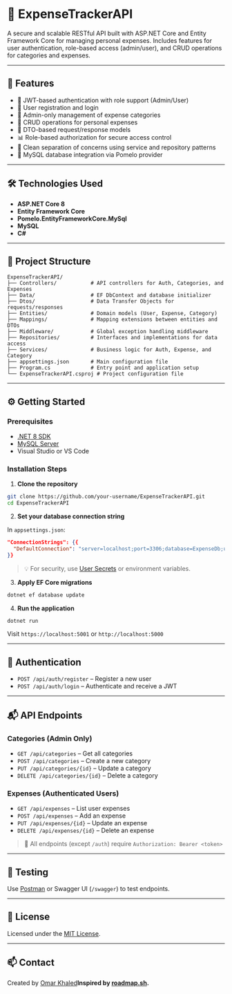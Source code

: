 # 💸 ExpenseTrackerAPI

A secure and scalable RESTful API built with ASP.NET Core and Entity Framework Core for managing personal expenses. Includes features for user authentication, role-based access (admin/user), and CRUD operations for categories and expenses.

---

## 🚀 Features

- 🔐 JWT-based authentication with role support (Admin/User)
- 👥 User registration and login
- 💼 Admin-only management of expense categories
- 🧾 CRUD operations for personal expenses
- 🧼 DTO-based request/response models
- 📊 Role-based authorization for secure access control
- 🧠 Clean separation of concerns using service and repository patterns
- 🐬 MySQL database integration via Pomelo provider

---

## 🛠️ Technologies Used

- **ASP.NET Core 8**
- **Entity Framework Core**
- **Pomelo.EntityFrameworkCore.MySql**
- **MySQL**
- **C#**

---

## 📁 Project Structure

```
ExpenseTrackerAPI/
├── Controllers/           # API controllers for Auth, Categories, and Expenses
├── Data/                  # EF DbContext and database initializer
├── Dtos/                  # Data Transfer Objects for requests/responses
├── Entities/              # Domain models (User, Expense, Category)
├── Mappings/              # Mapping extensions between entities and DTOs
├── Middleware/            # Global exception handling middleware
├── Repositories/          # Interfaces and implementations for data access
├── Services/              # Business logic for Auth, Expense, and Category
├── appsettings.json       # Main configuration file
├── Program.cs             # Entry point and application setup
└── ExpenseTrackerAPI.csproj # Project configuration file
```

---

## ⚙️ Getting Started

### Prerequisites

- [.NET 8 SDK](https://dotnet.microsoft.com/download)
- [MySQL Server](https://dev.mysql.com/downloads/mysql/)
- Visual Studio or VS Code

### Installation Steps

1. **Clone the repository**

```bash
git clone https://github.com/your-username/ExpenseTrackerAPI.git
cd ExpenseTrackerAPI
```

2. **Set your database connection string**

In `appsettings.json`:

```json
"ConnectionStrings": {{
  "DefaultConnection": "server=localhost;port=3306;database=ExpenseDb;user=root;password=yourpassword;"
}}
```

> 💡 For security, use [User Secrets](https://learn.microsoft.com/en-us/aspnet/core/security/app-secrets) or environment variables.

3. **Apply EF Core migrations**

```bash
dotnet ef database update
```

4. **Run the application**

```bash
dotnet run
```

Visit `https://localhost:5001` or `http://localhost:5000`

---

## 🔐 Authentication

- `POST /api/auth/register` – Register a new user
- `POST /api/auth/login` – Authenticate and receive a JWT

---

## 📬 API Endpoints

### Categories (Admin Only)

- `GET /api/categories` – Get all categories
- `POST /api/categories` – Create a new category
- `PUT /api/categories/{id}` – Update a category
- `DELETE /api/categories/{id}` – Delete a category

### Expenses (Authenticated Users)

- `GET /api/expenses` – List user expenses
- `POST /api/expenses` – Add an expense
- `PUT /api/expenses/{id}` – Update an expense
- `DELETE /api/expenses/{id}` – Delete an expense

> 🔐 All endpoints (except `/auth`) require `Authorization: Bearer <token>`

---

## 🧪 Testing

Use [Postman](https://www.postman.com/) or Swagger UI (`/swagger`) to test endpoints.

---

## 📄 License

Licensed under the [MIT License](LICENSE).

---

## 📫 Contact

Created by [Omar Khaled](https://github.com/OmarKhaled1504)**Inspired by [roadmap.sh](https://roadmap.sh/projects/expense-tracker-api).**
